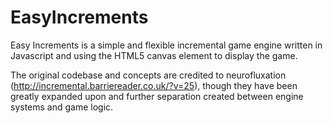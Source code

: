 # EasyIncrements
Easy Increments is a simple and flexible incremental game engine written in Javascript and using the HTML5 canvas element to display the game.

The original codebase and concepts are credited to neurofluxation (http://incremental.barriereader.co.uk/?v=25), though they have been greatly expanded upon and further separation created between engine systems and game logic.
